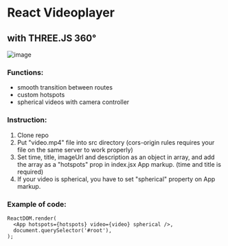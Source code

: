 # React Videoplayer
## with THREE.JS 360°

![image](https://imgflip.com/gif/4720ra.gif)

### Functions:

* smooth transition between routes
* custom hotspots 
* spherical videos with camera controller

### Instruction:

1. Clone repo
2. Put "video.mp4" file into src directory (cors-origin rules requires your file on the same server to work properly)
3. Set time, title, imageUrl and description as an object in array, and add the array as a "hotspots" prop in index.jsx App markup. (time and title is required)
4. If your video is spherical, you have to set "spherical" property on App markup.

### Example of code: 
```const hotspots = [{ time: 5, title: 'example1', imageUrl: 'https://cdn.pixabay.com/photo/2019/07/28/07/03/kitty-4368029_960_720.jpg' }, { time: 7, title: 'example2', description }];
ReactDOM.render(
  <App hotspots={hotspots} video={video} spherical />,
  document.querySelector('#root'),
);
```
